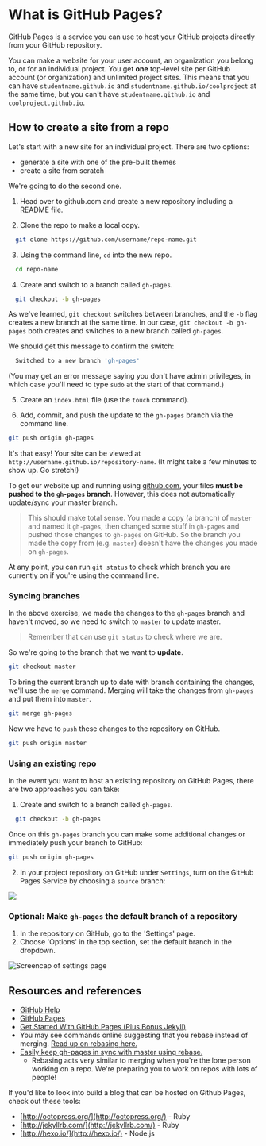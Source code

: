 <!-- Student takeaway -->
<!-- By the end of this lesson, the student should know:
- How to host a site in GitHub
- How to merge a gh-pages branch into master
- That rebasing exists
-->

# What is GitHub Pages?

GitHub Pages is a service you can use to host your GitHub projects directly from your GitHub repository.

You can make a website for your user account, an organization you belong to, or for an individual project. You get **one** top-level site per GitHub account (or organization) and unlimited project sites. This means that you can have `studentname.github.io` and `studentname.github.io/coolproject` at the same time, but you can't have `studentname.github.io` and `coolproject.github.io`.

## How to create a site from a repo
Let's start with a new site for an individual project. There are two options:

* generate a site with one of the pre-built themes
* create a site from scratch

We're going to do the second one.

1. Head over to github.com and create a new repository including a README file.

2. Clone the repo to make a local copy. 
  ```bash
    git clone https://github.com/username/repo-name.git
  ```

3. Using the command line, `cd` into the new repo. 
  ```bash
    cd repo-name
  ```

4. Create and switch to a branch called `gh-pages`.
  ```bash
    git checkout -b gh-pages
  ```

  As we've learned, `git checkout` switches between branches, and the `-b` flag creates a new branch at the same time. In our case, `git checkout -b gh-pages` both creates and switches to a new branch called `gh-pages`.

  We should get this message to confirm the switch:
  ```bash
    Switched to a new branch 'gh-pages'
  ```
  (You may get an error message saying you don't have admin privileges, in which case you'll need to type `sudo` at the start of that command.)

5. Create an `index.html` file (use the `touch` command).

6. Add, commit, and push the update to the `gh-pages` branch via the command line.
  ```bash
  git push origin gh-pages
  ```

It's that easy! Your site can be viewed at `http://username.github.io/repository-name`. (It might take a few minutes to show up. Go stretch!)

To get our website up and running using [github.com](http://github.com), your files **must be pushed to the `gh-pages` branch**. However, this does not automatically update/sync your master branch. 

> This should make total sense. You made a copy (a branch) of `master` and named it `gh-pages`, then changed some stuff in `gh-pages` and pushed those changes to `gh-pages` on GitHub. So the branch you made the copy from (e.g. `master`) doesn't have the changes you made on `gh-pages`.

At any point, you can run `git status` to check which branch you are currently on if you're using the command line.

### Syncing branches

In the above exercise, we made the changes to the `gh-pages` branch and haven't moved, so we need to switch to `master` to update master. 

> Remember that can use `git status` to check where we are.

So we're going to the branch that we want to **update**. 

```bash
git checkout master
```

To bring the current branch up to date with branch containing the changes, we'll use the `merge` command. Merging will take the changes from `gh-pages` and put them into `master`.

```bash
git merge gh-pages
```

Now we have to `push` these changes to the repository on GitHub.

```bash
git push origin master
```
### Using an existing repo

In the event you want to host an existing repository on GitHub Pages, there are two approaches you can take:

1. Create and switch to a branch called `gh-pages`.
```bash
  git checkout -b gh-pages
```
Once on this `gh-pages` branch you can make some additional changes or immediately push your branch to GitHub:

```bash
git push origin gh-pages
```

2. In your project repository on GitHub under `Settings`, turn on the GitHub Pages Service by choosing a `source` branch:

![](https://hychalknotes.s3.amazonaws.com/setting-gh-pages-source.png)

### Optional: Make `gh-pages` the default branch of a repository
1. In the repository on GitHub, go to the 'Settings' page. 
1. Choose 'Options' in the top section, set the default branch in the dropdown.

![Screencap of settings page](https://hychalknotes.s3.amazonaws.com/changing-default-branch-on-github.png)

## Resources and references

* [GitHub Help](https://help.github.com/)
* [GitHub Pages](https://pages.github.com/)  
* [Get Started With GitHub Pages (Plus Bonus Jekyll)](http://24ways.org/2013/get-started-with-github-pages/)
* You may see commands online suggesting that you rebase instead of merging. [Read up on rebasing here.](http://gitready.com/intermediate/2009/01/31/intro-to-rebase.html)
* [Easily keep gh-pages in sync with master using rebase.](http://lea.verou.me/2011/10/easily-keep-gh-pages-in-sync-with-master/)
  * Rebasing acts very similar to merging when you're the lone person working on a repo. We're preparing you to work on repos with lots of people!




If you'd like to look into build a blog that can be hosted on Github Pages, check out these tools:
* [http://octopress.org/](http://octopress.org/) - Ruby
* [http://jekyllrb.com/](http://jekyllrb.com/) - Ruby
* [http://hexo.io/](http://hexo.io/) - Node.js
